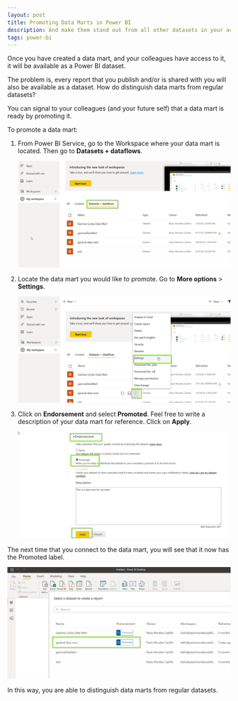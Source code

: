 ```yaml
---
layout: post
title: Promoting Data Marts in Power BI
description: And make them stand out from all other datasets in your account.
tags: power-bi
---
```


Once you have created a data mart, and your colleagues have access to it, it will be available as a Power BI dataset.   

The problem is, every report that you publish and/or is shared with you will also be available as a dataset. How do distinguish data marts from regular datasets?  

You can signal to your colleagues (and your future self) that a data mart is ready by promoting it.   

To promote a data mart:  

1. From Power BI Service, go to the Workspace where your data mart is located. Then go to **Datasets + dataflows**.  

	![](/asset/screenshot/promote-data-mart-img01.png)  

2. Locate the data mart you would like to promote. Go to **More options** > **Settings**.  

	![](/asset/screenshot/promote-data-mart-img02.png)  

3. Click on **Endorsement** and select **Promoted**. Feel free to write a description of your data mart for reference. Click on **Apply**.  

	![](/asset/screenshot/promote-data-mart-img03.png)  

The next time that you connect to the data mart, you will see that it now has the Promoted label.  
 
![](/asset/screenshot/promote-data-mart-img04.png)  

In this way, you are able to distinguish data marts from regular datasets.